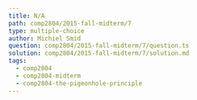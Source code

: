 ```yaml
---
title: N/A
path: comp2804/2015-fall-midterm/7
type: multiple-choice
author: Michiel Smid
question: comp2804/2015-fall-midterm/7/question.ts
solution: comp2804/2015-fall-midterm/7/solution.md
tags:
  - comp2804
  - comp2804-midterm
  - comp2804-the-pigeonhole-principle
---
```


